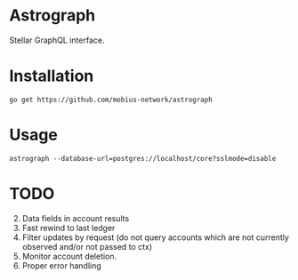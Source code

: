 Astrograph
==========

Stellar GraphQL interface.

# Installation

`go get https://github.com/mobius-network/astrograph`

# Usage

`astrograph --database-url=postgres://localhost/core?sslmode=disable`

# TODO

2. Data fields in account results
3. Fast rewind to last ledger
4. Filter updates by request (do not query accounts which are not currently observed and/or not passed to ctx)
5. Monitor account deletion.
6. Proper error handling
